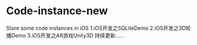# Code-instance-new
Store some code instances in iOS
1.iOS开发之SQLiteDemo
2.iOS开发之3D轮播Demo
3.iOS开发之AR游戏Unity3D
持续更新......
